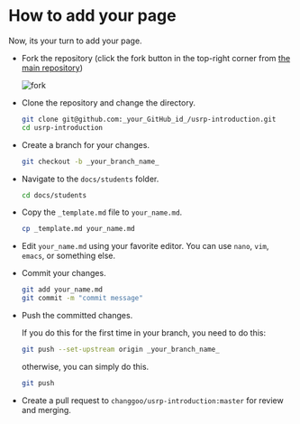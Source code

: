 # How to add your page

Now, its your turn to add your page.

* Fork the repository (click the fork button in the top-right corner from [the main repository](https://github.com/changgoo/usrp-introduction))

    ![fork](./fork.jpg)

* Clone the repository and change the directory.

    ```sh
    git clone git@github.com:_your_GitHub_id_/usrp-introduction.git
    cd usrp-introduction
    ```

* Create a branch for your changes.

    ```sh
    git checkout -b _your_branch_name_
    ```

* Navigate to the `docs/students` folder.

    ```sh
    cd docs/students
    ```

* Copy the `_template.md` file to `your_name.md`.

    ```sh
    cp _template.md your_name.md
    ```

* Edit `your_name.md` using your favorite editor. You can use `nano`, `vim`, `emacs`, or something else.

* Commit your changes.

    ```sh
    git add your_name.md
    git commit -m "commit message"
    ```

* Push the committed changes.

    If you do this for the first time in your branch, you need to do this:

    ```sh
    git push --set-upstream origin _your_branch_name_
    ```

    otherwise, you can simply do this.

    ```sh
    git push
    ```

* Create a pull request to `changgoo/usrp-introduction:master` for review and merging.
